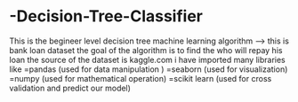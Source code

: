 # -Decision-Tree-Classifier
This is the begineer level decision tree machine learning algorithm -->
this is bank loan dataset 
the goal of the algorithm is to find the who will repay his loan 
the source of the dataset is kaggle.com
i have imported many libraries like
=pandas (used  for data manipulation )
=seaborn (used for visualization)
=numpy (used for mathematical operation)
=scikit learn (used for cross validation and predict our model)



